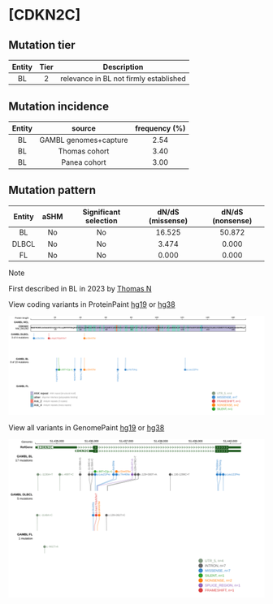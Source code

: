 # [CDKN2C]

## Mutation tier

|Entity|Tier|Description                           |
|:------:|:----:|--------------------------------------|
|BL    |2   |relevance in BL not firmly established|
## Mutation incidence

|Entity|source               |frequency (%)|
|:------:|:---------------------:|:-------------:|
|BL    |GAMBL genomes+capture|2.54         |
|BL    |Thomas cohort        |3.40         |
|BL    |Panea cohort         |3.00         |

## Mutation pattern

|Entity|aSHM|Significant selection|dN/dS (missense)|dN/dS (nonsense)|
|:------:|:----:|:---------------------:|:----------------:|:----------------:|
|BL    |No  |No                   |16.525          |50.872          |
|DLBCL |No  |No                   | 3.474          | 0.000          |
|FL    |No  |No                   | 0.000          | 0.000          |


> [!NOTE]
> First described in BL in 2023 by [Thomas N](https://pubmed.ncbi.nlm.nih.gov/36201743)


View coding variants in ProteinPaint [hg19](https://www.bcgsc.ca/downloads/morinlab/GAMBL/test/genes/CDKN2C_protein.html)  or [hg38](https://www.bcgsc.ca/downloads/morinlab/GAMBL/test/genes/CDKN2C_protein_hg38.html)

![image](images/proteinpaint/CDKN2C_NM_001262.svg)

View all variants in GenomePaint [hg19](https://www.bcgsc.ca/downloads/morinlab/GAMBL/test/genes/CDKN2C.html)  or [hg38](https://www.bcgsc.ca/downloads/morinlab/GAMBL/test/genes/CDKN2C_hg38.html)

![image](images/proteinpaint/CDKN2C.svg)
